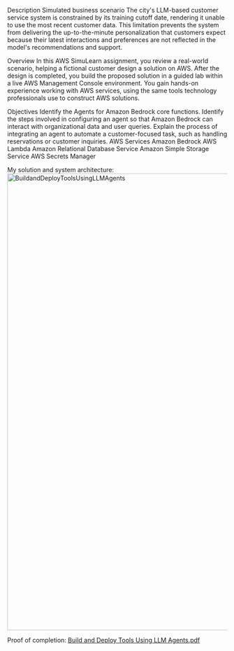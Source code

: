 Description
Simulated business scenario
The city's LLM-based customer service system is constrained by its training cutoff date, rendering it unable to use the most recent customer data. This limitation prevents the system from delivering the up-to-the-minute personalization that customers expect because their latest interactions and preferences are not reflected in the model's recommendations and support.

Overview
In this AWS SimuLearn assignment, you review a real-world scenario, helping a fictional customer design a solution on AWS.
After the design is completed, you build the proposed solution in a guided lab within a live AWS Management Console environment.
You gain hands-on experience working with AWS services, using the same tools technology professionals use to construct AWS solutions.

Objectives
Identify the Agents for Amazon Bedrock core functions.
Identify the steps involved in configuring an agent so that Amazon Bedrock can interact with organizational data and user queries.
Explain the process of integrating an agent to automate a customer-focused task, such as handling reservations or customer inquiries.
AWS Services
Amazon Bedrock
AWS Lambda
Amazon Relational Database Service
Amazon Simple Storage Service
AWS Secrets Manager

My solution and system architecture: 
<img width="1619" height="1044" alt="BuildandDeployToolsUsingLLMAgents" src="https://github.com/user-attachments/assets/e4db90ab-5209-4f54-96c9-6138cba5c4ae" />

Proof of completion:
[Build and Deploy Tools Using LLM Agents.pdf](https://github.com/user-attachments/files/21808267/Build.and.Deploy.Tools.Using.LLM.Agents.pdf)

